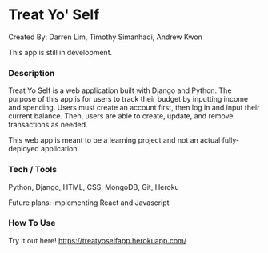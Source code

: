 # Treat Yo' Self
  
Created By: Darren Lim, Timothy Simanhadi, Andrew Kwon
  
This app is still in development.
  
### Description  
Treat Yo Self is a web application built with Django and Python. The purpose of this app is for users to track their budget by inputting income and spending. Users must create an account first, then log in and input their current balance. Then, users are able to create, update, and remove transactions as needed.
  
This web app is meant to be a learning project and not an actual fully-deployed application.
  
### Tech / Tools
Python, Django, HTML, CSS, MongoDB, Git, Heroku
  
Future plans: implementing React and Javascript
  
### How To Use
Try it out here!
https://treatyoselfapp.herokuapp.com/
